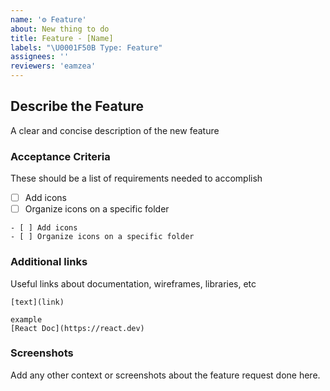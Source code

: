 ```yaml
---
name: '⚙️ Feature'
about: New thing to do
title: Feature - [Name]
labels: "\U0001F50B Type: Feature"
assignees: ''
reviewers: 'eamzea'
---
```


## Describe the Feature

A clear and concise description of the new feature

### Acceptance Criteria

These should be a list of requirements needed to accomplish

- [ ] Add icons
- [ ] Organize icons on a specific folder

```
- [ ] Add icons
- [ ] Organize icons on a specific folder
```

### Additional links

Useful links about documentation, wireframes, libraries, etc

```
[text](link)

example
[React Doc](https://react.dev)
```

### Screenshots

Add any other context or screenshots about the feature request done here.
